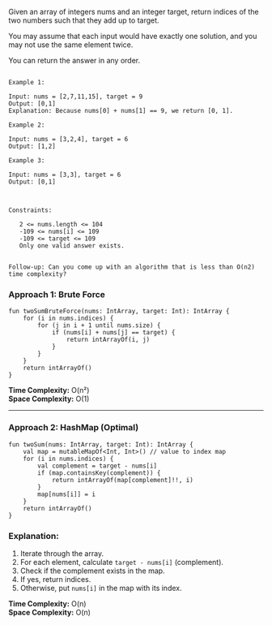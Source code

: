 Given an array of integers nums and an integer target, return indices of the two numbers such that they add up to target.

You may assume that each input would have exactly one solution, and you may not use the same element twice.

You can return the answer in any order.

 ```

Example 1:

Input: nums = [2,7,11,15], target = 9
Output: [0,1]
Explanation: Because nums[0] + nums[1] == 9, we return [0, 1].

Example 2:

Input: nums = [3,2,4], target = 6
Output: [1,2]

Example 3:

Input: nums = [3,3], target = 6
Output: [0,1]

 

Constraints:

    2 <= nums.length <= 104
    -109 <= nums[i] <= 109
    -109 <= target <= 109
    Only one valid answer exists.

 
Follow-up: Can you come up with an algorithm that is less than O(n2) time complexity?
```
### Approach 1: Brute Force

```
fun twoSumBruteForce(nums: IntArray, target: Int): IntArray {
    for (i in nums.indices) {
        for (j in i + 1 until nums.size) {
            if (nums[i] + nums[j] == target) {
                return intArrayOf(i, j)
            }
        }
    }
    return intArrayOf()
}
```

**Time Complexity:** O(n²)  
**Space Complexity:** O(1)

---

### Approach 2: HashMap (Optimal)

```
fun twoSum(nums: IntArray, target: Int): IntArray {
    val map = mutableMapOf<Int, Int>() // value to index map
    for (i in nums.indices) {
        val complement = target - nums[i]
        if (map.containsKey(complement)) {
            return intArrayOf(map[complement]!!, i)
        }
        map[nums[i]] = i
    }
    return intArrayOf()
}
```

### Explanation:
1. Iterate through the array.
2. For each element, calculate `target - nums[i]` (complement).
3. Check if the complement exists in the map.
4. If yes, return indices.
5. Otherwise, put `nums[i]` in the map with its index.

**Time Complexity:** O(n)  
**Space Complexity:** O(n)
